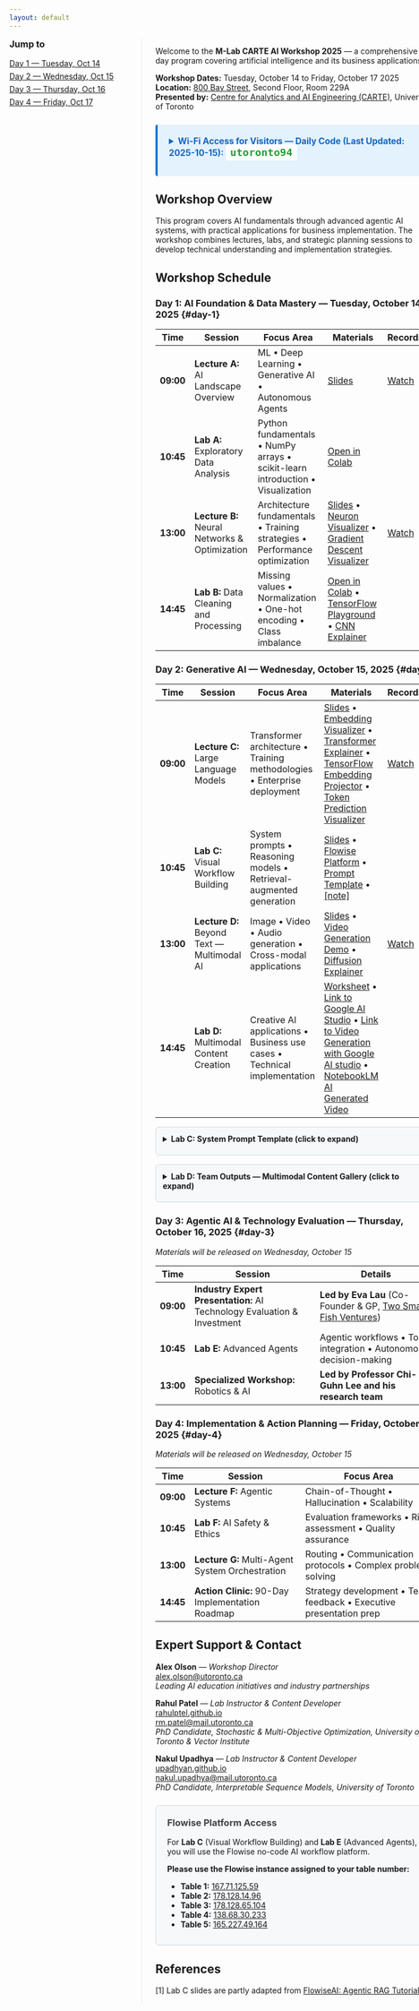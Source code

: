 ```yaml
---
layout: default
---
```


<style>
/* simple left nav for in-page anchors */
.page-wrap { display: flex; gap: 24px; }
.page-toc { min-width: 220px; border-right: 1px solid #e5e5e5; padding-right: 16px; }
.page-toc h3 { margin-top: 0; font-size: 1rem; }
.page-toc ul { list-style: none; padding-left: 0; margin: 8px 0; }
.page-toc li { margin: 6px 0; }
.page-content-body { flex: 1; }
@media (max-width: 900px) {
  .page-wrap { flex-direction: column; }
  .page-toc { border-right: none; border-bottom: 1px solid #e5e5e5; padding-bottom: 12px; }
}
</style>

<script>
function copyLabCPrompt(btn) {
  const text = document.getElementById('lab-c-prompt').textContent;
  navigator.clipboard.writeText(text).then(function() {
    const originalText = btn.textContent;
    btn.textContent = '✓ Copied!';
    btn.style.background = '#28a745';
    setTimeout(function() {
      btn.textContent = originalText;
      btn.style.background = '#0066cc';
    }, 2000);
  }).catch(function(err) {
    alert('Failed to copy text: ' + err);
  });
}
</script>

<div class="page-wrap">
  <nav class="page-toc" aria-label="Page navigation">
    <h3>Jump to</h3>
    <ul>
      <li><a href="#day-1">Day 1 — Tuesday, Oct 14</a></li>
      <li><a href="#day-2">Day 2 — Wednesday, Oct 15</a></li>
      <li><a href="#day-3">Day 3 — Thursday, Oct 16</a></li>
      <li><a href="#day-4">Day 4 — Friday, Oct 17</a></li>
    </ul>
  </nav>

  <div class="page-content-body" markdown="1">

Welcome to the **M-Lab CARTE AI Workshop 2025** — a comprehensive 4-day program covering artificial intelligence and its business applications.

**Workshop Dates:** Tuesday, October 14 to Friday, October 17 2025  
**Location:** [800 Bay Street](https://maps.app.goo.gl/aStqyNu9qWBmrM7f9), Second Floor, Room 229A  
**Presented by:** [Centre for Analytics and AI Engineering (CARTE)](https://carte.utoronto.ca), University of Toronto  

<div style="margin: 24px 0; padding: 20px; background: #e3f2fd; border-left: 4px solid #1976d2; border-radius: 4px;">
<details>
<summary style="cursor: pointer; font-weight: bold; font-size: 1.1em; color: #1565c0; margin-bottom: 12px;">
Wi-Fi Access for Visitors — Daily Code (Last Updated: 2025-10-15): <code style="background: white; padding: 4px 8px; border-radius: 3px; color:rgb(30, 160, 48); font-size: 1.2em;">utoronto94</code>
</summary>

<p><strong>Network:</strong> eduroam (via eduroam Visitor Access - eVA)</p>

<p><strong>Daily Credentials:</strong></p>
<ul style="margin: 8px 0;">
<li><strong>Phone Number:</strong> <code>+1 (833) 338-7626</code> <em style="color:#757575;">(This number remains the same every day)</em></li>
<li><strong>Daily Passcode:</strong> <code>utoronto94</code></li>
</ul>

<p><strong>How to Connect:</strong></p>
<ol style="margin: 8px 0;">
<li><strong>First time:</strong> Text (SMS) the daily passcode to the phone number listed above</li>
<li>You will receive a return SMS with your username and password (these stay the same throughout the workshop)</li>
<li>Select the <strong>"eduroam"</strong> Wi-Fi network on your device</li>
<li>Login using the credentials you received via SMS</li>
<li>You now have Wi-Fi access for the day</li>
</ol>

<p style="margin-bottom: 0;"><em>Note: Each day you need to re-authorize access by texting the new daily passcode, but you will use the same username and password credentials throughout. </em></p>
</details>
</div>

## Workshop Overview

This program covers AI fundamentals through advanced agentic AI systems, with practical applications for business implementation. The workshop combines lectures, labs, and strategic planning sessions to develop technical understanding and implementation strategies.

## Workshop Schedule

### **Day 1: AI Foundation & Data Mastery** — Tuesday, October 14, 2025 {#day-1}

| **Time** | **Session** | **Focus Area** | **Materials** | **Recording** |
|----------|-------------|----------------|---------------|---------------|
| **09:00** | **Lecture A:** AI Landscape Overview | ML • Deep Learning • Generative AI • Autonomous Agents | [Slides](https://github.com/CARTE-Toronto/mlab-carte-ai-workshop-2025/raw/main/slides/lecture_a_ai_landscape_overview.pdf) | [Watch](https://youtu.be/LoMWPXntUV4) |
| **10:45** | **Lab A:** Exploratory Data Analysis | Python fundamentals • NumPy arrays • scikit-learn introduction • Visualization | [Open in Colab](https://colab.research.google.com/github/CARTE-Toronto/mlab-carte-ai-workshop-2025/blob/main/labs/lab_a_exploratory_data_analysis.ipynb) | |
| **13:00** | **Lecture B:** Neural Networks & Optimization | Architecture fundamentals • Training strategies • Performance optimization | [Slides](https://github.com/CARTE-Toronto/mlab-carte-ai-workshop-2025/raw/main/slides/lecture_b_neural_networks_and_optimization.pdf) • [Neuron Visualizer](https://interactive-neuron-visualizer-871047044699.us-west1.run.app) • [Gradient Descent Visualizer](https://gradient-descent-visualizer-871047044699.us-west1.run.app) | [Watch](https://youtu.be/OG-U7psvVoE) |
| **14:45** | **Lab B:** Data Cleaning and Processing | Missing values • Normalization • One-hot encoding • Class imbalance | [Open in Colab](https://colab.research.google.com/github/CARTE-Toronto/mlab-carte-ai-workshop-2025/blob/main/labs/lab_b_data_cleaning_and_processing.ipynb) • [TensorFlow Playground](https://playground.tensorflow.org) • [CNN Explainer](https://poloclub.github.io/cnn-explainer/) | |

### **Day 2: Generative AI** — Wednesday, October 15, 2025 {#day-2}

| **Time** | **Session** | **Focus Area** | **Materials** | **Recording** |
|----------|-------------|----------------|---------------|---------------|
| **09:00** | **Lecture C:** Large Language Models | Transformer architecture • Training methodologies • Enterprise deployment | [Slides](https://github.com/CARTE-Toronto/mlab-carte-ai-workshop-2025/raw/main/slides/lecture_c_large_language_models.pdf) • [Embedding Visualizer](https://word-embedding-visualizer-871047044699.us-west1.run.app) • [Transformer Explainer](https://poloclub.github.io/transformer-explainer/) • [TensorFlow Embedding Projector](https://projector.tensorflow.org/) • [Token Prediction Visualizer](https://gemini-token-predictor-871047044699.us-west1.run.app/) | [Watch](https://youtu.be/BJxgCXwvLVk) |
| **10:45** | **Lab C:** Visual Workflow Building | System prompts • Reasoning models  • Retrieval-augmented generation | [Slides](https://github.com/CARTE-Toronto/mlab-carte-ai-workshop-2025/raw/main/slides/lab_c_visual_workflow_building.pdf) • [Flowise Platform](#flowise-platform) • [Prompt Template](#lab-c-prompt-template) • [[note]](#ref1) | |
| **13:00** | **Lecture D:** Beyond Text — Multimodal AI | Image • Video • Audio generation • Cross-modal applications | [Slides](https://github.com/CARTE-Toronto/mlab-carte-ai-workshop-2025/raw/main/slides/lecture_d_beyond_text_and_multimodal_ai.pdf) • [Video Generation Demo](https://generative-animation-explainer-871047044699.us-west1.run.app) • [Diffusion Explainer](https://poloclub.github.io/diffusion-explainer/) | [Watch](https://youtu.be/9CjBZ4bHz9A) |
| **14:45** | **Lab D:** Multimodal Content Creation | Creative AI applications • Business use cases • Technical implementation | [Worksheet](https://github.com/CARTE-Toronto/mlab-carte-ai-workshop-2025/raw/main/slides/lab_d_multimodal_content_generation.pdf) • [Link to Google AI Studio](https://aistudio.google.com/) • [Link to Video Generation with Google AI studio](https://aistudio.google.com/prompts/new_video) • [NotebookLM AI Generated Video](https://github.com/CARTE-Toronto/mlab-carte-ai-workshop-2025/raw/main/assets/Neural_Text-to-Speech.mp4) | |

<div id="lab-c-prompt-template" style="margin: 16px 0; padding: 12px; background: #f6f8fa; border: 1px solid #d0d7de; border-radius: 6px;">
<details>
<summary style="cursor: pointer; font-weight: bold; margin-bottom: 8px;">Lab C: System Prompt Template (click to expand)</summary>
<pre id="lab-c-prompt" style="background: white; padding: 12px; border-radius: 4px; overflow-x: auto;">Given the user question and history, construct a short string that can be used for searching a document store. Only generate the query, no meta comments, no explanation Example: Question: what are the events happening today? Query: today's event Example: Question: how about the address? Query: business address of the shop Question: {{ question }} Query:</pre>
<button onclick="copyLabCPrompt(this)" style="padding: 8px 16px; cursor: pointer; background: #0066cc; color: white; border: none; border-radius: 4px; font-size: 14px; font-weight: 500; margin-top: 8px;">📋 Copy to Clipboard</button>
</details>
</div>

<div id="lab-d-outputs" style="margin: 16px 0; padding: 12px; background: #f6f8fa; border: 1px solid #d0d7de; border-radius: 6px;">
<details>
<summary style="cursor: pointer; font-weight: bold; margin-bottom: 8px;">Lab D: Team Outputs — Multimodal Content Gallery (click to expand)</summary>
<div style="background: white; padding: 12px; border-radius: 4px;">

<h4 style="margin-top: 0;">Table 1</h4>
<ul>
<li><a href="https://github.com/CARTE-Toronto/mlab-carte-ai-workshop-2025/raw/main/lab-d-output/Table%201/Generated%20File%20October%2015%2C%202025%20-%203_24PM.mp4" target="_blank">Video 1</a></li>
<li><a href="https://github.com/CARTE-Toronto/mlab-carte-ai-workshop-2025/raw/main/lab-d-output/Table%201/Generated%20Image%20October%2015%2C%202025%20-%203_00PM.png" target="_blank">Image 1</a></li>
<li><a href="https://github.com/CARTE-Toronto/mlab-carte-ai-workshop-2025/raw/main/lab-d-output/Table%201/Generated%20Image%20October%2015%2C%202025%20-%203_11PM.png" target="_blank">Image 2</a></li>
</ul>

<h4>Table 2</h4>
<ul>
<li><a href="https://github.com/CARTE-Toronto/mlab-carte-ai-workshop-2025/raw/main/lab-d-output/Table%202/MovieAd.mp4" target="_blank">Video 1</a></li>
<li><a href="https://github.com/CARTE-Toronto/mlab-carte-ai-workshop-2025/raw/main/lab-d-output/Table%202/PosterAdpng.png" target="_blank">Image 1</a></li>
</ul>

<h4>Table 3</h4>
<ul>
<li><a href="https://github.com/CARTE-Toronto/mlab-carte-ai-workshop-2025/raw/main/lab-d-output/Table%203/Generated%20File%20October%2015%2C%202025%20-%2012_13PM%20(1).mp4" target="_blank">Video 1</a></li>
<li><a href="https://github.com/CARTE-Toronto/mlab-carte-ai-workshop-2025/raw/main/lab-d-output/Table%203/Image.png" target="_blank">Image 1</a></li>
<li><a href="https://github.com/CARTE-Toronto/mlab-carte-ai-workshop-2025/raw/main/lab-d-output/Table%203/Terran%20Nature%20Lamp.png" target="_blank">Image 2</a></li>
</ul>

<h4>Table 4</h4>
<ul>
<li><a href="https://github.com/CARTE-Toronto/mlab-carte-ai-workshop-2025/raw/main/lab-d-output/Table%204/20251015_1517_01k7mmjm6nfqs96sf2zcmdqwbs.mp4" target="_blank">Video 1</a></li>
<li><a href="https://github.com/CARTE-Toronto/mlab-carte-ai-workshop-2025/raw/main/lab-d-output/Table%204/20251015_1527_01k7mnc9p0fb9tpbe8gcxqqpx4.mp4" target="_blank">Video 2</a></li>
<li><a href="https://github.com/CARTE-Toronto/mlab-carte-ai-workshop-2025/raw/main/lab-d-output/Table%204/a_video_based_on_this_info_product.mp4" target="_blank">Video 3</a></li>
</ul>

<h4>Table 5</h4>
<ul>
<li><a href="https://github.com/CARTE-Toronto/mlab-carte-ai-workshop-2025/raw/main/lab-d-output/Table%205/Video.mp4" target="_blank">Video 1</a></li>
<li><a href="https://github.com/CARTE-Toronto/mlab-carte-ai-workshop-2025/raw/main/lab-d-output/Table%205/Logo.png" target="_blank">Image 1</a></li>
<li><a href="https://github.com/CARTE-Toronto/mlab-carte-ai-workshop-2025/raw/main/lab-d-output/Table%205/Poster.png" target="_blank">Image 2</a></li>
</ul>

</div>
</details>
</div>

### **Day 3: Agentic AI & Technology Evaluation** — Thursday, October 16, 2025 {#day-3}

*Materials will be released on Wednesday, October 15*

<!-- Links to add back:
09:00 Eva Lau: • [Slides](https://github.com/CARTE-Toronto/mlab-carte-ai-workshop-2025/raw/main/slides/assessing_startup_opportunities_in_the_ai_era.pdf)
10:45 Lab E: [Worksheet](https://github.com/CARTE-Toronto/mlab-carte-ai-workshop-2025/raw/main/slides/lab_e_agent_workflow_exercise.pdf) • [Flowise Platform](#flowise-platform)
-->

| **Time** | **Session** | **Details** |
|----------|-------------|---------------|
| **09:00** | **Industry Expert Presentation:** AI Technology Evaluation & Investment | **Led by Eva Lau** (Co-Founder & GP, [Two Small Fish Ventures](https://twosmallfish.vc/)) |
| **10:45** | **Lab E:** Advanced Agents | Agentic workflows • Tool integration • Autonomous decision-making |
| **13:00** | **Specialized Workshop:** Robotics & AI | **Led by Professor Chi-Guhn Lee and his research team** |

### **Day 4: Implementation & Action Planning** — Friday, October 17, 2025 {#day-4}

*Materials will be released on Wednesday, October 15*

<!-- Materials to add back:
14:45 Action Clinic: [Canvas](https://github.com/CARTE-Toronto/mlab-carte-ai-workshop-2025/raw/main/slides/action_clinic_canvas.pdf)
Recording column to add back later
-->

| **Time** | **Session** | **Focus Area** |
|----------|-------------|----------------|
| **09:00** | **Lecture F:** Agentic Systems | Chain-of-Thought • Hallucination • Scalability |
| **10:45** | **Lab F:** AI Safety & Ethics | Evaluation frameworks • Risk assessment • Quality assurance |
| **13:00** | **Lecture G:** Multi-Agent System Orchestration | Routing • Communication protocols • Complex problem solving |
| **14:45** | **Action Clinic:** 90-Day Implementation Roadmap | Strategy development • Team feedback • Executive presentation prep |

## Expert Support & Contact

**Alex Olson** — *Workshop Director*  
[alex.olson@utoronto.ca](mailto:alex.olson@utoronto.ca)  
*Leading AI education initiatives and industry partnerships*

**Rahul Patel** — *Lab Instructor & Content Developer*  
[rahulptel.github.io](https://rahulptel.github.io/)  
[rm.patel@mail.utoronto.ca](mailto:rm.patel@mail.utoronto.ca)  
*PhD Candidate, Stochastic & Multi-Objective Optimization, University of Toronto & Vector Institute*

**Nakul Upadhya** — *Lab Instructor & Content Developer*  
[upadhyan.github.io](https://upadhyan.github.io/index.html)  
[nakul.upadhya@mail.utoronto.ca](mailto:nakul.upadhya@mail.utoronto.ca)  
*PhD Candidate, Interpretable Sequence Models, University of Toronto*

<div id="flowise-platform" style="margin: 24px 0; padding: 20px; background: #f6f8fa; border: 1px solid #d0d7de; border-radius: 6px;">
<h3 style="margin-top: 0; color: #424242;">Flowise Platform Access</h3>
<p>For <strong>Lab C</strong> (Visual Workflow Building) and <strong>Lab E</strong> (Advanced Agents), you will use the Flowise no-code AI workflow platform.</p>
<p><strong>Please use the Flowise instance assigned to your table number:</strong></p>
<ul style="margin: 8px 0; padding-left: 24px;">
<li><strong>Table 1:</strong> <a href="http://167.71.125.59" target="_blank">167.71.125.59</a></li>
<li><strong>Table 2:</strong> <a href="http://178.128.14.96" target="_blank">178.128.14.96</a></li>
<li><strong>Table 3:</strong> <a href="http://178.128.65.104" target="_blank">178.128.65.104</a></li>
<li><strong>Table 4:</strong> <a href="http://138.68.30.233" target="_blank">138.68.30.233</a></li>
<li><strong>Table 5:</strong> <a href="http://165.227.49.164" target="_blank">165.227.49.164</a></li>
</ul>
</div>

## References

<a id="ref1"></a>[1] Lab C slides are partly adapted from [FlowiseAI: Agentic RAG Tutorial](https://docs.flowiseai.com/tutorials/agentic-rag)

  </div>
</div>